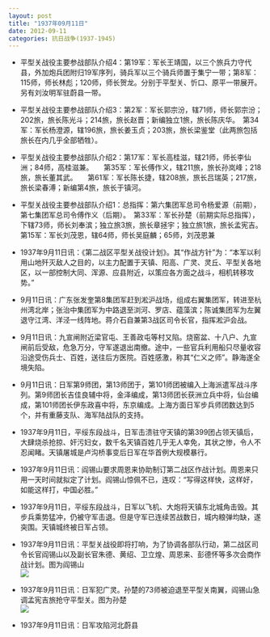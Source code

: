 ```yaml
---
layout: post
title: "1937年09月11日"
date: 2012-09-11
categories: 抗日战争(1937-1945)
---
```


<meta name="referrer" content="no-referrer" />

- 平型关战役主要参战部队介绍4：第19军：军长王靖国，以三个旅兵力守代县，外加炮兵团附归19军序列，骑兵军以三个骑兵师置于集宁一带；第8军：115师，师长林彪；120师，师长贺龙。分别于平型关、忻口、原平一带展开。另有刘汝明军驻蔚县一带。 

- 平型关战役主要参战部队介绍3：第2军：军长郭宗汾，辖71师，师长郭宗汾；202旅，旅长陈光斗；214旅，旅长赵晋；新编独立1旅，旅长陈庆华。　第34军：军长杨澄源，辖196旅，旅长姜玉贞；203旅，旅长梁鉴堂（此两旅包括旅长在内几乎全部牺牲）。  

- 平型关战役主要参战部队介绍2：第17军：军长高桂滋，辖21师，师长李仙洲；84师，高桂滋兼。　　第35军：军长傅作义，辖211旅，旅长孙岚峰；218旅，旅长董其武。　　第61军：军长陈长捷，辖208旅，旅长吕瑞英；217旅，旅长梁春溥；新编第4旅，旅长于镇河。 

- 平型关战役主要参战部队介绍1：总指挥：第六集团军总司令杨爱源（前期），第七集团军总司令傅作义（后期）。　第33军：军长孙楚（前期实际总指挥），下辖73师，师长刘奉滨；独立旅3旅，旅长章拯宇；独立旅1旅，旅长孟宪吉。第15军：军长刘茂恩，辖64师，师长吴庭麟；65师，刘茂恩兼 

- 1937年9月11日讯：《第二战区平型关战役计划》。其“作战方针”为：“本军以利用山地歼灭敌人之目的，以主力配置于天镇、阳高、广灵、灵丘、平型关各地区，以一部控制大同、浑源、应县附近，以策应各方面之战斗，相机转移攻势。”  

- 9月11日讯：广东张发奎第8集团军赶到淞沪战场，组成右翼集团军，转进至杭州湾北岸；张治中集团军为中路退至浏河、罗店、蕴藻滨；陈诚集团军为左翼退守江湾、洋泾一线阵地。蒋介石自兼第3战区司令长官，指挥淞沪会战。 

- 9月11日讯：九宣闸附近梁官屯、王善政屯等村又陷。烧窑盆、十八户、九宣闸前后受敌，危急万分，守军遂退出南撤。途中，一些官兵利用船只尽量收容沿途受伤兵士、百姓，送往后方医院。百姓感激，称其“仁义之师”。静海遂全境失陷。 

- 9月11日讯：日军第9师团，第13师团于，第101师团被编入上海派遣军战斗序列。第9师团长吉佳良辅中将，金泽编成，第13师团长获洲立兵中将，仙台编成，第101师团长伊东政喜中将，东京编成。上海方面日军步兵师团数达到5个，并有重藤支队、海军陆战队的支持。 

- 1937年9月11日，平绥东段战斗，日军击溃驻守天镇的第399团占领天镇后，大肆烧杀抢掠、奸污妇女，数千名天镇百姓几乎无人幸免，其状之惨，令人不忍闻睹。天镇屠城是卢沟桥事变后日军在华首例大规模暴行。   

- 1937年9月11日讯：阎锡山要求周恩来协助制订第二战区作战计划。周恩来只用一天时间就拟定了计划。阎锡山惊佩不已，连叹：“写得这样快，这样好，如能这样打，中国必胜。” 

- 1937年9月11日，平绥东段战斗，日军以飞机、大炮将天镇东北城角击毁。其步兵乘势猛冲，仍被守军击退。但是守军已连续苦战数日，城内粮弹均缺，遂突围。天镇城终被日军占领。 

- 1937年9月11日讯：平型关战役即将打响，为了协调各部队行动，第二战区司令长官阎锡山以及副长官朱德、黄绍、卫立煌、周恩来、彭德怀等多次会商作战计划。图为阎锡山 <br/><img src="https://ww1.sinaimg.cn/large/aca367d8jw1dwsfq6qfo8j.jpg" />

- 1937年9月11日讯：日军犯广灵。孙楚的73师被迫退至平型关南翼，阎锡山急调孟宪吉旅抢守平型关。图为孙楚 <br/><img src="https://ww4.sinaimg.cn/large/aca367d8jw1dwsdznxgpcj.jpg" />

- 1937年9月11日讯：日军攻陷河北蔚县 

